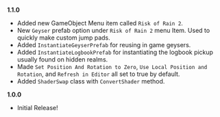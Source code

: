 **1.1.0**
- Added new GameObject Menu item called ``Risk of Rain 2``.
- New ``Geyser`` prefab option under ``Risk of Rain 2`` menu Item. Used to quickly make custom jump pads.
- Added ``InstantiateGeyserPrefab`` for reusing in game geysers.
- Added ``InstantiateLogbookPrefab`` for instantiating the logbook pickup usually found on hidden realms.
- Made ``Set Position And Rotation to Zero``, ``Use Local Position and Rotation``, and ``Refresh in Editor`` all set to true by default.
- Added ``ShaderSwap`` class with ``ConvertShader`` method.

**1.0.0**

- Initial Release!